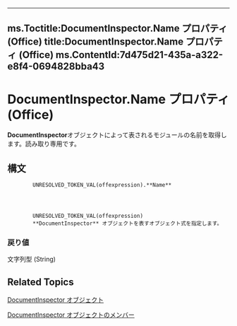 

---
ms.Toctitle:DocumentInspector.Name プロパティ (Office)
title:DocumentInspector.Name プロパティ (Office)
ms.ContentId:7d475d21-435a-a322-e8f4-0694828bba43
---
# DocumentInspector.Name プロパティ (Office)




**DocumentInspector**オブジェクトによって表されるモジュールの名前を取得します。読み取り専用です。

## 構文

            UNRESOLVED_TOKEN_VAL(offexpression).**Name**




            UNRESOLVED_TOKEN_VAL(offexpression)
            **DocumentInspector** オブジェクトを表すオブジェクト式を指定します。

### 戻り値
文字列型 (String)





## Related Topics

[DocumentInspector オブジェクト](75dcf0ca-5afa-996b-e8d2-13d71ac0f6f8.md)

[DocumentInspector オブジェクトのメンバー](4b23508a-5296-645f-2649-c1f29b921ace.md)





